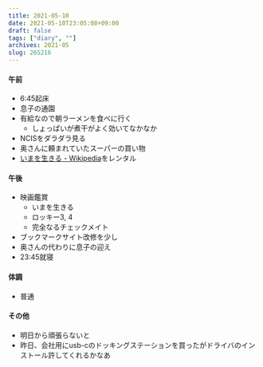 ```yaml
---
title: 2021-05-10
date: 2021-05-10T23:05:08+09:00
draft: false
tags: ["diary", ""]
archives: 2021-05
slug: 265216
---
```

#### 午前
- 6:45起床
- 息子の通園
- 有給なので朝ラーメンを食べに行く
  - しょっぱいが煮干がよく効いてなかなか
- NCISをダラダラ見る
- 奥さんに頼まれていたスーパーの買い物
- [いまを生きる - Wikipedia](https://ja.wikipedia.org/wiki/%E3%81%84%E3%81%BE%E3%82%92%E7%94%9F%E3%81%8D%E3%82%8B)をレンタル
#### 午後
- 映画鑑賞
  - いまを生きる
  - ロッキー3, 4
  - 完全なるチェックメイト
- ブックマークサイト改修を少し
- 奥さんの代わりに息子の迎え
- 23:45就寝
#### 体調
- 普通
#### その他
- 明日から頑張らないと
- 昨日、会社用にusb-cのドッキングステーションを買ったがドライバのインストール許してくれるかなあ